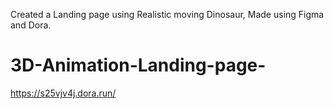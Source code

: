 Created a Landing page using Realistic moving Dinosaur, Made using Figma and Dora.
# 3D-Animation-Landing-page-
https://s25vjv4j.dora.run/
